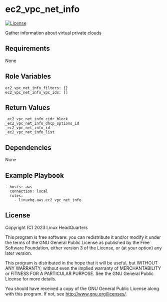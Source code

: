 # ec2\_vpc\_net\_info

[![License](https://img.shields.io/badge/license-GPLv3-lightgreen)](https://www.gnu.org/licenses/gpl-3.0.en.html#license-text)

Gather information about virtual private clouds

## Requirements

None

## Role Variables

    ec2_vpc_net_info_filters: {}
    ec2_vpc_net_info_vpc_ids: []

## Return Values

    _ec2_vpc_net_info_cidr_block
    _ec2_vpc_net_info_dhcp_options_id
    _ec2_vpc_net_info_id
    _ec2_vpc_net_info_list

## Dependencies

None

## Example Playbook

    - hosts: aws
      connection: local
      roles:
        - linuxhq.aws.ec2_vpc_net_info

## License

Copyright (C) 2023 Linux HeadQuarters

This program is free software: you can redistribute it and/or modify
it under the terms of the GNU General Public License as published by
the Free Software Foundation, either version 3 of the License, or
(at your option) any later version.

This program is distributed in the hope that it will be useful,
but WITHOUT ANY WARRANTY; without even the implied warranty of
MERCHANTABILITY or FITNESS FOR A PARTICULAR PURPOSE. See the
GNU General Public License for more details.

You should have received a copy of the GNU General Public License
along with this program. If not, see <http://www.gnu.org/licenses/>.

